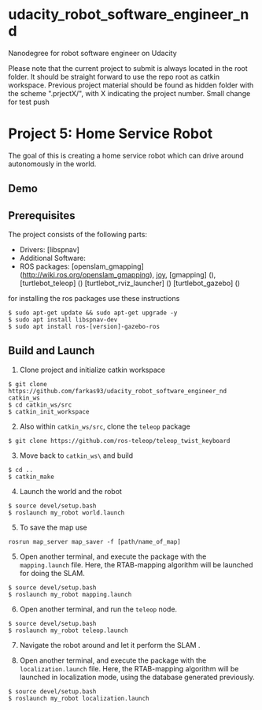 # udacity_robot_software_engineer_nd
Nanodegree for robot software engineer on Udacity

Please note that the current project to submit is always located in the root folder. It should be straight forward to use the repo root as catkin workspace. Previous project material should be found as hidden folder with the scheme ".prjectX/", with X indicating the project number. 
Small change for test push

# Project 5: Home Service Robot

The goal of this is creating a home service robot which can drive around autonomously in the world.

## Demo 


## Prerequisites

The project consists of the following parts:
- Drivers: [libspnav]
- Additional Software:
- ROS packages: [openslam_gmapping] (http://wiki.ros.org/openslam_gmapping),
                [joy](http://wiki.ros.org/joy),
                [gmapping] (),
                [turtlebot_teleop] ()
                [turtlebot_rviz_launcher] ()
                [turtlebot_gazebo] ()


for installing the ros packages use these instructions
```
$ sudo apt-get update && sudo apt-get upgrade -y
$ sudo apt install libspnav-dev
$ sudo apt install ros-[version]-gazebo-ros
```

## Build and Launch
1. Clone project and initialize catkin workspace
```
$ git clone https://github.com/farkas93/udacity_robot_software_engineer_nd catkin_ws
$ cd catkin_ws/src
$ catkin_init_workspace
```

2. Also within `catkin_ws/src`, clone the `teleop` package
```
$ git clone https://github.com/ros-teleop/teleop_twist_keyboard
```

3. Move back to `catkin_ws\` and build
```
$ cd ..
$ catkin_make
```

4. Launch the world and the robot
```
$ source devel/setup.bash
$ roslaunch my_robot world.launch
```

5. To save the map use
```
rosrun map_server map_saver -f [path/name_of_map]
```

5. Open another terminal, and execute the package with the `mapping.launch` file. Here,
the RTAB-mapping algorithm will be launched for doing the SLAM.
```
$ source devel/setup.bash
$ roslaunch my_robot mapping.launch
```

6. Open another terminal, and run the `teleop` node.
```
$ source devel/setup.bash
$ roslaunch my_robot teleop.launch
```

7. Navigate the robot around and let it perform the SLAM .

8. Open another terminal, and execute the package with the `localization.launch` file. Here,
the RTAB-mapping algorithm will be launched in localization mode, using the database generated previously.
```
$ source devel/setup.bash
$ roslaunch my_robot localization.launch
```
